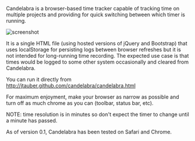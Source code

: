 Candelabra is a browser-based time tracker capable of tracking time on
multiple projects and providing for quick switching between which timer
is running.

![screenshot](http://jtauber.github.com/candelabra/screenshot.png)

It is a single HTML file (using hosted versions of jQuery and Bootstrap)
that uses localStorage for persisting logs between browser refreshes but
it is not intended for long-running time recording. The expected use case
is that times would be logged to some other system occasionally and cleared
from Candelabra.

You can run it directly from http://jtauber.github.com/candelabra/candelabra.html

For maximum enjoyment, make your browser as narrow as possible and turn off
as much chrome as you can (toolbar, status bar, etc).

NOTE: time resolution is in minutes so don't expect the timer to change
until a minute has passed.

As of version 0.1, Candelabra has been tested on Safari and Chrome.
